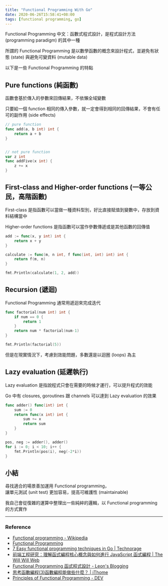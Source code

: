 ```yaml
---
title: "Functional Programming With Go"
date: 2020-06-26T15:58:41+08:00
tags: [functional programming, go]
---
```


Functional Programming 中文：函數式程式設計，是程式設計方法 (programming paradigm) 的其中一種

所謂的 Functional Programming 是以數學函數的概念來設計程式，並避免有狀態 (state) 與避免可變資料 (mutable data)

以下是一些 Functional Programming 的特點

## Pure functions (純函數)

函數會基於傳入的參數來回傳結果，不依懶全域變數

只要給一個 function 相同的傳入參數，就一定會得到相同的回傳結果，不會有任可的副作用 (side effects)

```go
// pure function
func add(a, b int) int {
	return a + b
}


// not pure function
var z int
func addFive(x int) {
	z += x
}
```


## First-class and Higher-order functions (一等公民，高階函數)

First-class 是指函數可以當做一種資料型別，好比直接賦值到變數中，存放到資料結構當中

Higher-order functions 是指函數可以當作參數傳遞或是其他函數的回傳值

```go
add := func(x, y int) int {
	return x + y
}

calculate := func(m, n int, f func(int, int) int) int {
	return f(m, n)
}

fmt.Println(calculate(1, 2, add))
```

## Recursion (遞迴)

Functional Programming 通常用遞迴來完成迭代

```go
func factorial(num int) int {
	if num == 0 {
		return 1
	}
	return num * factorial(num-1)
}

fmt.Println(factorial(5))
```

但是在現實情況下，考慮到效能問題，多數還是以迴圈 (loops) 為主

## Lazy evaluation (延遲執行)

Lazy evaluation 是指說程式只會在需要的時候才運行，可以提升程式的效能

Go 中有 closures, goroutines 跟 channels 可以達到 Lazy evaluation 的效果

```go
func adder() func(int) int {
	sum := 0
	return func(x int) int {
		sum += x
		return sum
	}
}

pos, neg := adder(), adder()
for i := 0; i < 10; i++ {
	fmt.Println(pos(i), neg(-2*i))
}

```


## 小結

尋找適合的場景善加運用 Functional programming，  
讓單元測試 (unit test) 更加容易，提高可維護性 (maintainable)

我自己會從復雜的運算中整理出一些純綷的邏輯，以 Functional programming 的方式實作

---

### Reference


- [Functional programming - Wikipedia](https://en.wikipedia.org/wiki/Functional_programming)
- [Functional Programming](https://l3x.github.io/golang-code-examples/2014/08/14/functional-programming.html)
- [7 Easy functional programming techniques in Go | Technorage](https://deepu.tech/functional-programming-in-go/)
- [前端工程研究：理解函式編程核心概念與如何進行 JavaScript 函式編程 | The Will Will Web](https://blog.miniasp.com/post/2016/12/10/Functional-Programming-in-JavaScript)
- [Functional Programming 函式程式設計 - Leon's Blogging](https://mgleon08.github.io/blog/2019/07/26/functional-programming)
- [思考函數編程(3)函數編程能做些什麼？ | iThome](https://ithome.com.tw/node/49122)
- [Principles of Functional Programming - DEV](https://dev.to/jamesrweb/principles-of-functional-programming-4b7c)
